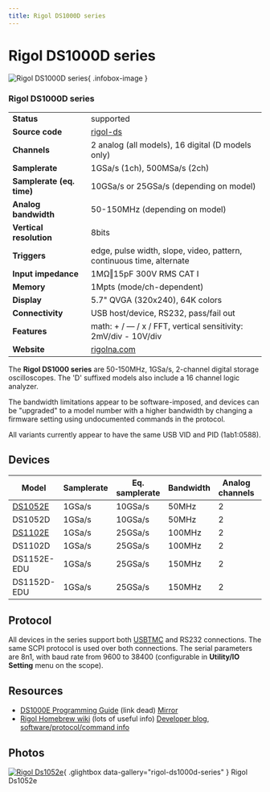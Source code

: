 ```yaml
---
title: Rigol DS1000D series
---
```


# Rigol DS1000D series

<div class="infobox" markdown>

![Rigol DS1000D series](./img/Rigol_DS1052E.jpg){ .infobox-image }

### Rigol DS1000D series

| | |
|---|---|
| **Status** | supported |
| **Source code** | [rigol-ds](https://github.com/OpenTraceLab/OpenTraceCapture/tree/main/src/hardware/rigol-ds) |
| **Channels** | 2 analog (all models), 16 digital (D models only) |
| **Samplerate** | 1GSa/s (1ch), 500MSa/s (2ch) |
| **Samplerate (eq. time)** | 10GSa/s or 25GSa/s (depending on model) |
| **Analog bandwidth** | 50-150MHz (depending on model) |
| **Vertical resolution** | 8bits |
| **Triggers** | edge, pulse width, slope, video, pattern, continuous time, alternate |
| **Input impedance** | 1MΩ‖15pF 300V RMS CAT I |
| **Memory** | 1Mpts (mode/ch-dependent) |
| **Display** | 5.7" QVGA (320x240), 64K colors |
| **Connectivity** | USB host/device, RS232, pass/fail out |
| **Features** | math: + / — / x / FFT, vertical sensitivity: 2mV/div - 10V/div |
| **Website** | [rigolna.com](http://www.rigolna.com/products/digital-oscilloscopes/) |

</div>

The **Rigol DS1000 series** are 50-150MHz, 1GSa/s, 2-channel digital storage oscilloscopes. The 'D' suffixed models also include a 16 channel logic analyzer.

The bandwidth limitations appear to be software-imposed, and devices can be "upgraded" to a model number with a higher bandwidth by changing a firmware setting using undocumented commands in the protocol.

All variants currently appear to have the same USB VID and PID (1ab1:0588).

## Devices
| Model | Samplerate | Eq. samplerate | Bandwidth | Analog channels | Digital channels |
|---|---|---|---|---|---|
| [ DS1052E](https://sigrok.org/wiki/Rigol_DS1052E) | 1GSa/s | 10GSa/s | 50MHz | 2 | None |
| DS1052D | 1GSa/s | 10GSa/s | 50MHz | 2 | 16 |
| [ DS1102E](https://sigrok.org/wiki/Rigol_DS1102E) | 1GSa/s | 25GSa/s | 100MHz | 2 | None |
| DS1102D | 1GSa/s | 25GSa/s | 100MHz | 2 | 16 |
| DS1152E-EDU | 1GSa/s | 25GSa/s | 150MHz | 2 | None |
| DS1152D-EDU | 1GSa/s | 25GSa/s | 150MHz | 2 | 16 |

## Protocol

All devices in the series support both [USBTMC](https://sigrok.org/wiki/USBTMC) and RS232 connections. The same SCPI protocol is used over both connections. The serial parameters are 8n1, with baud rate from 9600 to 38400 (configurable in **Utility/IO Setting** menu on the scope).

## Resources
- [DS1000E Programming Guide](http://www.rigolna.com/pdfs/Programming_Guides/DS1000E_Programming_Guide.pdf) (link dead)
[Mirror](http://www.dgkelectronics.com/storage/code/RigolScope/DS1000E_Programming_Guide.pdf)
- [Rigol Homebrew wiki](http://rigol.codenaschen.de/index.php/Main_Page) (lots of useful info)
[Developer blog](http://codenaschen.de/tichyblog/), [software/protocol/command info](http://rigol.codenaschen.de/index.php/General_Information/Software)

## Photos

<div class="photo-grid" markdown>

[![Rigol Ds1052e](./img/Rigol_DS1052E.jpg)](./img/Rigol_DS1052E.png "Rigol Ds1052e"){ .glightbox data-gallery="rigol-ds1000d-series" }
<span class="caption">Rigol Ds1052e</span>

</div>
